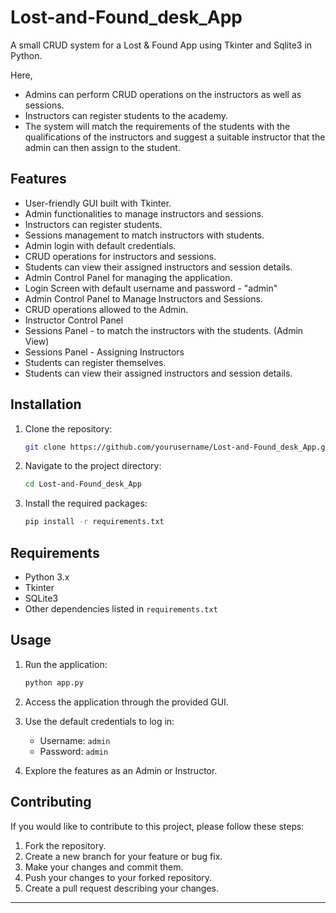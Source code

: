 # Lost-and-Found_desk_App

A small CRUD system for a Lost & Found App using Tkinter and Sqlite3 in Python.

Here,

- Admins can perform CRUD operations on the instructors as well as sessions.
- Instructors can register students to the academy.
- The system will match the requirements of the students with the qualifications of the instructors and suggest a suitable instructor that the admin can then assign to the student.

## Features

- User-friendly GUI built with Tkinter.
- Admin functionalities to manage instructors and sessions.
- Instructors can register students.
- Sessions management to match instructors with students.
- Admin login with default credentials.
- CRUD operations for instructors and sessions.
- Students can view their assigned instructors and session details.
- Admin Control Panel for managing the application.
- Login Screen with default username and password - "admin"
- Admin Control Panel to Manage Instructors and Sessions.
- CRUD operations allowed to the Admin.
- Instructor Control Panel
- Sessions Panel - to match the instructors with the students. (Admin View)
- Sessions Panel - Assigning Instructors
- Students can register themselves.
- Students can view their assigned instructors and session details.

## Installation

1. Clone the repository:

   ```bash
   git clone https://github.com/yourusername/Lost-and-Found_desk_App.git
   ```

2. Navigate to the project directory:

   ```bash
   cd Lost-and-Found_desk_App
   ```

3. Install the required packages:

   ```bash
   pip install -r requirements.txt
   ```

## Requirements

- Python 3.x
- Tkinter
- SQLite3
- Other dependencies listed in `requirements.txt`

## Usage

1. Run the application:

   ```bash
   python app.py
   ```

2. Access the application through the provided GUI.
3. Use the default credentials to log in:
   - Username: `admin`
   - Password: `admin`
4. Explore the features as an Admin or Instructor.

## Contributing

If you would like to contribute to this project, please follow these steps:

1. Fork the repository.
2. Create a new branch for your feature or bug fix.
3. Make your changes and commit them.
4. Push your changes to your forked repository.
5. Create a pull request describing your changes.

---
